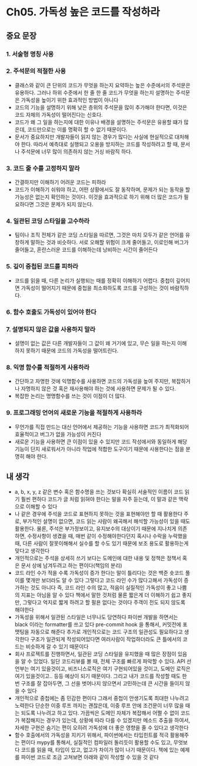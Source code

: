 # Ch05. 가독성 높은 코드를 작성하라

## 중요 문장

### 1. 서술형 명칭 사용

### 2. 주석문의 적절한 사용

- 클래스와 같이 큰 단위의 코드가 무엇을 하는지 요약하는 높은 수준에서의 주석문은 유용하다. 그러나 하위 수준에서 한 줄 한 줄 코드가 무엇을 하는지 설명하는 주석문은 가독성을 높이기 위한 효과적인 방법이 아니다
- 코드의 기능을 설명하기 위해 낮은 층위의 주석문을 많이 추가해야 한다면, 이것은 코드 자체의 가독성이 떨어진다는 신호다.
- 코드가 왜 그 일을 하는지에 대한 이유나 배경을 설명하는 주석문은 유용할 떄가 많은데, 코드만으로는 이를 명확히 할 수 없기 때문이다.
- 문서가 중요하지만 개발자들이 읽지 않는 경우가 많다는 사실에 현실적으로 대처해야 한다. 따라서 예측대로 실행되고 오용을 방지하는 코드를 작성하려고 할 때, 문서나 주석문에 너무 많이 의존하지 않는 거싱 바람직 하다.

### 3. 코드 줄 수를 고정하지 말라

- 간결하지만 이해하기 어려운 코드는 피하라
- 코드가 이해하기 쉬워야 하고, 어떤 상황에서도 잘 동작하며, 문제가 되는 동작을 할 가능성은 없는지 확인하는 것이다. 이것을 효과적으로 하기 위해 더 많은 코드가 필요하다면 그것은 문제가 되지 않는다.

### 4. 일관된 코딩 스타일을 고수하라

- 팀이나 조직 전체가 같은 코딩 스타일을 따르면, 그것은 마치 모두가 같은 언어를 유창하게 말하는 것과 비슷하다. 서로 오해할 위험이 크게 줄어들고, 이로인해 버그가 줄어들고, 혼란스러운 코드를 이해하는데 낭비하는 시간이 줄어든다

### 5. 깊이 중첩된 코드를 피하라

- 코드를 읽을 때, 다른 논리가 실행되는 때를 정확히 이해하기 어렵다. 중첩이 깊어지면 가독성이 떨어지기 때문에 중첩을 최소화하도록 코드를 구성하는 것이 바람직하다.

### 6. 함수 호출도 가독성이 있어야 한다

### 7. 설명되지 않은 값을 사용하지 말라

- 설명이 없는 값은 다른 개발자들이 그 값이 왜 거기에 있고, 무슨 일을 하는지 이해하지 못하기 때문에 코드의 가독성을 떨어트린다.

### 8. 익명 함수를 적절하게 사용하라

- 간단하고 자명한 것에 익명함수를 사용하면 코드의 가독성을 높여 주지만, 복잡하거나 자명하지 않은 것 혹은 재사용해야 하는 것에 사용하면 문제가 될 수 있다.
- 복잡한 논리는 명명함수를 쓰는 것이 이점이 더 많다.

### 9. 프로그래밍 언어의 새로운 기능을 적절하게 사용하라

- 무언가를 직접 만드는 대신 언어에서 제공하는 기능을 사용하면 코드가 최적화되어 효율적이고 버그가 없을 가능성이 커진다
- 새로운 기능을 사용하면 큰 이점이 있을 수 있지만 코드 작성에서와 동일하게 해당 기능이 단지 새로워서가 아니라 작업에 적합한 도구이기 때문에 사용한다는 점을 분명히 해야 한다.

## 내 생각

- a, b, x, y, z 같은 변수 혹은 함수명을 쓰는 것보다 확실히 서술적인 이름이 코드 읽기 훨씬 편하다 코드가 글 처럼 읽혀야 한다는 말을 자주 듣는데,  이 말과 같은 맥락으로 이해할 수 있다
- 나 같은 경우에 주석을 코드로 표현하지 못하는 것을 표현해야만 할 때 활용한다 주로, 부가적인 설명이 없으면, 코드 읽는 사람이 왜곡해서 해석할 가능성이 있을 때도 활용한다. 물론, 주석은 부가정보이고, 유지보수의 대상이기 때문에 지나치게 의존하면, 수정사항이 생겼을 때, 매번 같이 수정해야한다던지 혹시나 수락을 누락했을 때, 다른 사람이 잘못이해해서 실수를 할 수도 있기 때문에 보조 용도로 활용하는게 맞다고 생각한다
- 개인적으로는 주석을 상세히 쓰기 보다는 도메인에 대한 내용 및 정책은 정책서 혹은 문서 상에 남겨두려고 하는 편이다(책임의 분리)
- 코드 라인 수가 적을 수록 가독성이 증가 한다는 말이 틀리다는 것은 백준 숏코드 풀이를 몇개만 보더라도 알 수 있다 그렇다고 코드 라인 수가 많다고해서 가독성이 증가하는 것도 아니다 즉, 코드 라인 수의 많고, 적음이 실질적인 가독성이 좋고 나쁨의 지표는 아님을 알 수 있다 책에서 말한 것처럼 물론 짧은게 더 이해하기 쉽고 좋지만, 그렇다고 억지로 짧게 하려고 할 필욘 없다는 것이다 주객이 전도 되지 않도록 해야한다
- 가독성을 위해서 일관된 스타일은 너무나도 당연하다 파이썬 개발을 하면서는 black 이라는 formatter를 쓰고 있다 pre-commit hook 을 통해서, 커밋전에 포맷팅을 자동으로 해준다 추가로 개인적으로는 코드 구조의 일관성도 필요하다고 생각한다 구조가 일관되게 작성되어있다면 여러사람이 작업하더라도 큰 틀에서의 코드는 비슷하게 갈 수 있기 때문이다
- 회사 프로젝트를 진행하면서, 일관된 코딩 스타일을 유지했을 때 많은 장점이 있음을 알 수 있었다. 일단 코드리뷰를 볼 때, 전체 구조를 빠르게 파악할 수 있다. API 선언부는 여기 있을것이고, 비즈니스로직은 여기 구현되어있을 것이고, 도메인 로직은 여기 있을것이고.. 등등 예상이 되기 때문이다. 그리고 내가 코드를 작성할 때도 한번 구조를 잘 잡아두면, 그 선을 벗어나지 않으면서 고민하는데 큰 시간을 들이지 않을 수 있다
- 개인적으로 중첩에는 좀 민감한 편이다 그래서 중첩이 안생기도록 최대한 나누려고 노력한다 단순한 이중 루프 까지는 괜찮은데, 이중 루프 안에 조건문이 너무 많을 때는 되도록 나누려고 하고 있다. 가끔씩은 도메인 자체가 복잡해서 어쩔 수 없이 코드가 복잡해지는 경우가 있는데, 상황에 따라 다를 수 있겠지만 메소드 추출을 하여서, 자세한 구현은 숨기는 편이 오히려 가독성에 더 좋은 영향을 줄 수 있다고 생각한다
- 함수 호출에서의 가독성을 지키기 위해서, 파이썬에서는 타입힌트를 적극 활용해주는 편이다 mypy를 통해서, 실질적인 컴파일러 돌리듯이 활용할 수도 있고, 무엇보다 코드를 읽을 때, 타입이 있고, 없고가 차이가 많이 나기 때문이다. 책에 있는 예제를 파이썬 코드로 조금 고쳐보면 아래와 같이 작성할 수 있을 것 같다
